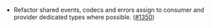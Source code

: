 - Refactor shared events, codecs and errors assign to
  consumer and provider dedicated types where possible.
  ([\#1350](https://github.com/cosmos/interchain-security/pull/1350))